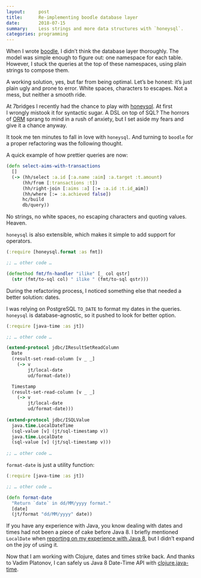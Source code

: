 ```yaml
---
layout:     post
title:      Re-implementing boodle database layer
date:       2018-07-15
summary:    Less strings and more data structures with `honeysql`.
categories: programming
---
```


When I wrote
[boodle](https://manuel-uberti.github.io/programming/2017/11/26/boodle/),
I didn’t think the database layer thoroughly. The model was simple enough to
figure out: one namespace for each table. However, I stuck the queries at the
top of these namespaces, using plain strings to compose them.

A working solution, yes, but far from being optimal. Let’s be honest: it’s just
plain ugly and prone to error. White spaces, characters to escapes. Not a mess,
but neither a smooth ride.

At 7bridges I recently had the chance to play with
[honeysql](https://github.com/jkk/honeysql). At first I wrongly mistook it for
syntactic sugar. A DSL on top of SQL? The horrors of
[ORM](https://en.wikipedia.org/wiki/Object-relational_mapping) sprang to mind in
a rush of anxiety, but I set aside my fears and give it a chance anyway.

It took me ten minutes to fall in love with `honeysql`. And turning to `boodle`
for a proper refactoring was the following thought.

A quick example of how prettier queries are now:

``` clojure
(defn select-aims-with-transactions
  []
  (-> (hh/select :a.id [:a.name :aim] :a.target :t.amount)
      (hh/from [:transactions :t])
      (hh/right-join [:aims :a] [:= :a.id :t.id_aim])
      (hh/where [:= :a.achieved false])
      hc/build
      db/query))
```

No strings, no white spaces, no escaping characters and quoting values. Heaven.

`honeysql` is also extensible, which makes it simple to add support for
operators.

``` clojure
(:require [honeysql.format :as fmt])

;; … other code …

(defmethod fmt/fn-handler "ilike" [_ col qstr]
  (str (fmt/to-sql col) " ilike " (fmt/to-sql qstr)))
```

During the refactoring process, I noticed something else that needed a better
solution: dates.

I was relying on PostgreSQL `TO_DATE` to format my dates in the
queries. `honeysql` is database-agnostic, so it pushed to look for better
option.

``` clojure
(:require [java-time :as jt])

;; … other code …

(extend-protocol jdbc/IResultSetReadColumn
  Date
  (result-set-read-column [v _ _]
    (-> v
        jt/local-date
        ud/format-date))

  Timestamp
  (result-set-read-column [v _ _]
    (-> v
        jt/local-date
        ud/format-date)))
        
(extend-protocol jdbc/ISQLValue
  java.time.LocalDateTime
  (sql-value [v] (jt/sql-timestamp v))
  java.time.LocalDate
  (sql-value [v] (jt/sql-timestamp v)))
        
;; … other code …
```

`format-date` is just a utility function:

``` clojure
(:require [java-time :as jt])

;; … other code …

(defn format-date
  "Return `date` in dd/MM/yyyy format."
  [date]
  (jt/format "dd/MM/yyyy" date))
```

If you have any experience with Java, you know dealing with dates and times had
not been a piece of cake before Java 8. I briefly mentioned `LocalDate` when
[reporting on my experience with Java
8](https://manuel-uberti.github.io/programming/2016/10/22/java8-experience/),
but I didn’t expand on the joy of using it.

Now that I am working with Clojure, dates and times strike back. And thanks to
Vadim Platonov, I can safely us Java 8 Date-Time API with
[clojure.java-time](https://github.com/dm3/clojure.java-time).
